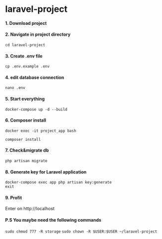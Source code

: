 # laravel-project

#### 1. Download project  

#### 2. Navigate in project directory  
`cd laravel-project`
 
#### 3. Create .env file
`cp .env.example .env`  

#### 4. edit database connection
`nano .env`

#### 5. Start everything
`docker-compose up -d --build`  

#### 6. Composer install
`docker exec -it project_app bash`

`composer install`

#### 7. Check&migrate db
`php artisan migrate`

#### 8. Generate key for Laravel application
`docker-compose exec app php artisan key:generate`  
`exit`

#### 9. Profit
Enter on http://localhost  

#### P.S You maybe need the following commands
`sudo chmod 777 -R storage`
`sudo chown -R $USER:$USER ~/laravel-project`

